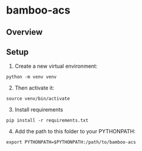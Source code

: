 # bamboo-acs

## Overview

## Setup

1. Create a new virtual environment:
```
python -m venv venv
```

2. Then activate it:
```
source venv/bin/activate
```

3. Install requirements
```
pip install -r requirements.txt
```

4. Add the path to this folder to your PYTHONPATH:
```
export PYTHONPATH=$PYTHONPATH:/path/to/bamboo-acs
```
